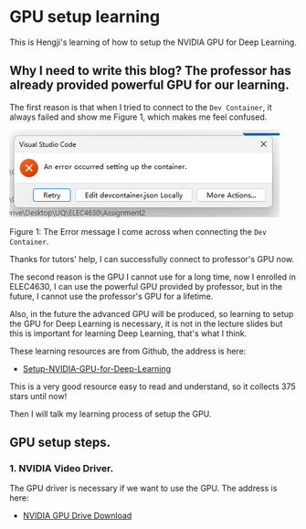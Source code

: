 # GPU setup learning

This is Hengji's learning of how to setup the NVIDIA GPU for Deep Learning.

## Why I need to write this blog? The professor has already provided powerful GPU for our learning.

The first reason is that when I tried to connect to the `Dev Container`, it always failed and show me Figure 1, which makes me feel confused.

![Error-image](blog-2-images/image1.png)

Figure 1: The Error message I come across when connecting the `Dev Container`.

Thanks for tutors' help, I can successfully connect to professor's GPU now.

The second reason is the GPU I cannot use for a long time, now I enrolled in ELEC4630, I can use the powerful GPU provided by professor, but in the future, I cannot use the professor's GPU for a lifetime. 

Also, in the future the advanced GPU will be produced, so learning to setup the GPU for Deep Learning is necessary, it is not in the lecture slides but this is important for learning Deep Learning, that's what I think.

These learning resources are from Github, the address is here:
 - [Setup-NVIDIA-GPU-for-Deep-Learning](https://github.com/entbappy/Setup-NVIDIA-GPU-for-Deep-Learning/blob/main/README.md)

This is a very good resource easy to read and understand, so it collects 375 stars until now!

Then I will talk my learning process of setup the GPU.

## GPU setup steps.

### 1. NVIDIA Video Driver.

The GPU driver is necessary if we want to use the GPU. The address is here:
 - [NVIDIA GPU Drive Download]()




































